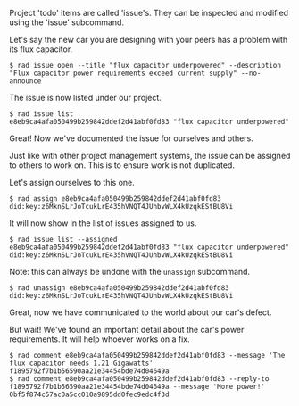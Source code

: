 Project 'todo' items are called 'issue's.  They can be inspected and modified
using the 'issue' subcommand.

Let's say the new car you are designing with your peers has a problem with its flux capacitor.

```
$ rad issue open --title "flux capacitor underpowered" --description "Flux capacitor power requirements exceed current supply" --no-announce
```

The issue is now listed under our project.

```
$ rad issue list
e8eb9ca4afa050499b259842ddef2d41abf0fd83 "flux capacitor underpowered"
```

Great! Now we've documented the issue for ourselves and others.

Just like with other project management systems, the issue can be assigned to
others to work on.  This is to ensure work is not duplicated.

Let's assign ourselves to this one.

```
$ rad assign e8eb9ca4afa050499b259842ddef2d41abf0fd83 did:key:z6MknSLrJoTcukLrE435hVNQT4JUhbvWLX4kUzqkEStBU8Vi
```

It will now show in the list of issues assigned to us.

```
$ rad issue list --assigned
e8eb9ca4afa050499b259842ddef2d41abf0fd83 "flux capacitor underpowered" did:key:z6MknSLrJoTcukLrE435hVNQT4JUhbvWLX4kUzqkEStBU8Vi
```

Note: this can always be undone with the `unassign` subcommand.

```
$ rad unassign e8eb9ca4afa050499b259842ddef2d41abf0fd83 did:key:z6MknSLrJoTcukLrE435hVNQT4JUhbvWLX4kUzqkEStBU8Vi
```

Great, now we have communicated to the world about our car's defect.

But wait! We've found an important detail about the car's power requirements.
It will help whoever works on a fix.

```
$ rad comment e8eb9ca4afa050499b259842ddef2d41abf0fd83 --message 'The flux capacitor needs 1.21 Gigawatts'
f1895792f7b1b56590aa21e34454bde74d04649a
$ rad comment e8eb9ca4afa050499b259842ddef2d41abf0fd83 --reply-to f1895792f7b1b56590aa21e34454bde74d04649a --message 'More power!'
0bf5f874c57ac0a5cc010a9895dd0fec9edc4f3d
```
